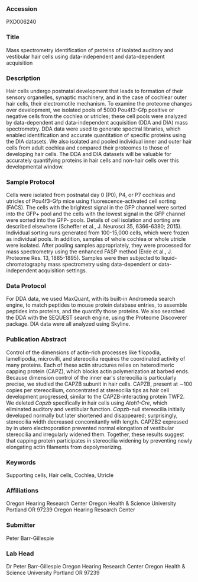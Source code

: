 ### Accession
PXD006240

### Title
Mass spectrometry identification of proteins of isolated auditory and vestibular hair cells using data-independent and data-dependent acquisition

### Description
Hair cells undergo postnatal development that leads to formation of their sensory organelles, synaptic machinery, and in the case of cochlear outer hair cells, their electromotile mechanism. To examine the proteome changes over development, we isolated pools of 5000 Pou4f3-Gfp positive or negative cells from the cochlea or utricles; these cell pools were analyzed by data-dependent and data-independent acquisition (DDA and DIA) mass spectrometry. DDA data were used to generate spectral libraries, which enabled identification and accurate quantitation of specific proteins using the DIA datasets. We also isolated and pooled individual inner and outer hair cells from adult cochlea and compared their proteomes to those of developing hair cells. The DDA and DIA datasets will be valuable for accurately quantifying proteins in hair cells and non-hair cells over this developmental window.

### Sample Protocol
Cells were isolated from postnatal day 0 (P0), P4, or P7 cochleas and utricles of Pou4f3-Gfp mice using fluorescence-activated cell sorting (FACS). The cells with the brightest signal in the GFP channel were sorted into the GFP+ pool and the cells with the lowest signal in the GFP channel were sorted into the GFP- pools. Details of cell isolation and sorting are described elsewhere (Scheffer et al., J. Neurosci 35, 6366-6380; 2015). Individual sorting runs generated from 100-15,000 cells, which were frozen as individual pools. In addition, samples of whole cochlea or whole utricle were isolated. After pooling samples appropriately, they were processed for mass spectrometry using the enhanced FASP method (Erde et al., J. Proteome Res. 13, 1885-1895). Samples were then subjected to liquid-chromatography mass spectrometry using data-dependent or data-independent acquisition settings.

### Data Protocol
For DDA data, we used MaxQuant, with its built-in Andromeda search engine, to match peptides to mouse protein database entries, to assemble peptides into proteins, and the quantify those proteins. We also searched the DDA with the SEQUEST search engine, using the Proteome Discoverer package. DIA data were all analyzed using Skyline.

### Publication Abstract
Control of the dimensions of actin-rich processes like filopodia, lamellipodia, microvilli, and stereocilia requires the coordinated activity of many proteins. Each of these actin structures relies on heterodimeric capping protein (CAPZ), which blocks actin polymerization at barbed ends. Because dimension control of the inner ear's stereocilia is particularly precise, we studied the CAPZB subunit in hair cells. CAPZB, present at &#x223c;100 copies per stereocilium, concentrated at stereocilia tips as hair cell development progressed, similar to the CAPZB-interacting protein TWF2. We deleted <i>Capzb</i> specifically in hair cells using <i>Atoh1-Cre</i>, which eliminated auditory and vestibular function. <i>Capzb</i>-null stereocilia initially developed normally but later shortened and disappeared; surprisingly, stereocilia width decreased concomitantly with length. CAPZB2 expressed by in utero electroporation prevented normal elongation of vestibular stereocilia and irregularly widened them. Together, these results suggest that capping protein participates in stereocilia widening by preventing newly elongating actin filaments from depolymerizing.

### Keywords
Supporting cells, Hair cells, Cochlea, Utricle

### Affiliations
Oregon Hearing Research Center Oregon Health & Science University Portland  OR  97239
Oregon Hearing Research Center

### Submitter
Peter Barr-Gillespie

### Lab Head
Dr Peter Barr-Gillespie
Oregon Hearing Research Center Oregon Health & Science University Portland  OR  97239



